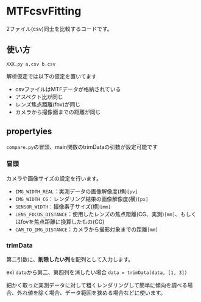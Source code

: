 # MTFcsvFitting

2ファイル(csv)同士を比較するコードです。

## 使い方
`XXX.py a.csv b.csv`


解析仮定では以下の仮定を置いてます

- csvファイルはMTFデータが格納されている
- アスペクト比が同じ
- レンズ焦点距離(fov)が同じ
- カメラから撮像面までの距離が同じ


## propertyies
`compare.py`の冒頭、main関数のtrimDataの引数が設定可能です

### 冒頭
カメラや画像サイズの設定を行います。

- `IMG_WIDTH_REAL`：実測データの画像解像度(横)`[pv]`
- `IMG_WIDTH_CG`：レンダリング結果の画像解像度(横)`[px]`
- `SENSOR_WIDTH`：撮像素子サイズ(横)`[mm]`
- `LENS_FOCUS_DISTANCE`：使用したレンズの焦点距離(CG、実測)`[mm]`、もしくはfovを焦点距離に換算したもの(CG)
- `CAM_TO_IMG_DISTANCE`：カメラから撮影対象までの距離`[mm]`


### trimData
第二引数に、**削除したい列**を配列として入力します。

ex) `data`から第二、第四列を消したい場合
`data = trimData(data, [1, 3])`

細かく取った実測データに対して粗くレンダリングして簡単に傾向を調べる場合、外れ値を除く場合、データ範囲を狭める場合などに使います。
